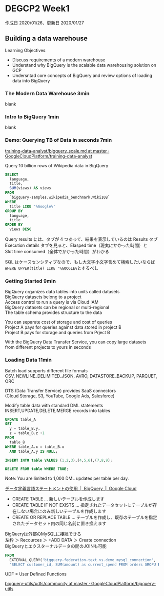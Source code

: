 # DEGCP2 Week1

作成日 2020/01/26、更新日 2020/01/27

## Building a data warehouse

Learning Objectives

- Discuss requirements of a modern warehouse
- Understand why BigQuery is the scalable data warehousing solution on GCP
- Undersntad core concepts of BigQuery and review options of loading data into BigQuery

### The Modern Data Warehouse 3min

blank

### Intro to BigQuery 1min

blank

### Demo: Querying TB of Data in seconds 7min

[training\-data\-analyst/bigquery_scale\.md at master · GoogleCloudPlatform/training\-data\-analyst](https://github.com/GoogleCloudPlatform/training-data-analyst/blob/master/courses/data-engineering/demos/bigquery_scale.md)

Query 10 billion rows of Wikipedia data in BigQuery

```sql
SELECT
  language,
  title,
  SUM(views) AS views
FROM
  `bigquery-samples.wikipedia_benchmark.Wiki10B`
WHERE
  title LIKE '%Google%'
GROUP BY
  language,
  title
ORDER BY
  views DESC
```

Query results には、タブが 4 つあって、結果を表示しているのは Results タブ\
Execution details タブを見ると、Elasped time（現実にかかった時間）と\
Slot time consumed（全体でかかった時間）がわかる

SQL はケースセンシティブなので、もし大文字小文字含めて検索したいならば\
`WHERE UPPER(title) LIKE '%GOOGLE%`とするべし

### Getting Started 9min

BigQuery organizes data tables into units called datasets\
BigQuery datasets belong to a project\
Access control to run a query is via Cloud IAM\
BigQuery datasets can be regional or multi-regional\
The table schema provides structure to the data

You can separate cost of storage and cost of queries\
Project A pays for queries against data stored in project B\
Project B pays for storage and queries from Prject B

With the BigQuery Data Transfer Service, you can copy large datasets\
from different projects to yours in seconds

### Loading Data 11min

Batch load supports different file formats\
CSV, NEWLINE_DELIMITED_JSON, AVRO, DATASTORE_BACKUP, PARQUET, ORC

DTS (Data Transfer Service) provides SaaS connectors\
(Cloud Storage, S3, YouTube, Google Ads, Salesforce)

Modify table data with standard DML statements\
INSERT,UPDATE,DELETE,MERGE records into tables

```sql
UPDATE table_A
SET
  y = table_B.y,
  z = table_B.z +1
FROM
  table_B
WHERE table_A.x = table_B.x
  AND table_A.y IS NULL;

INSERT INTO table VALUES (1,2,3),(4,5,6),(7,8,9);

DELETE FROM table WHERE TRUE;
```

Note: You are limited to 1,000 DML updates per table per day.


[データ定義言語ステートメントの使用  \|  BigQuery  \|  Google Cloud](https://cloud.google.com/bigquery/docs/reference/standard-sql/data-definition-language?hl=ja)

- CREATE TABLE ... 新しいテーブルを作成します
- CREATE TABLE IF NOT EXISTS ... 指定されたデータセットにテーブルが存在しない場合にのみ新しいテーブルを作成します
- CREATE OR REPLACE TABLE ... テーブルを作成し、既存のテーブルを指定されたデータセット内の同じ名前に置き換えます

BigQueryは外部のMySQLに接続できる\
左枠 ＞ Recources ＞ +ADD DATA ＞ Create connection\
BigQueryとエクスターナルデータの間のJOINも可能

```sql
FROM
  EXTERNAL_QUERY('bigquery-federation-text.vs.demo_mysql_connection',
  'SELECT customer_id, SUM(amount) as current_spend FROM orders GROPU BY customer_id') AS extable
```

UDF = User Defined Functions

[bigquery\-utils/udfs/community at master · GoogleCloudPlatform/bigquery\-utils](https://github.com/GoogleCloudPlatform/bigquery-utils/tree/master/udfs/community)
